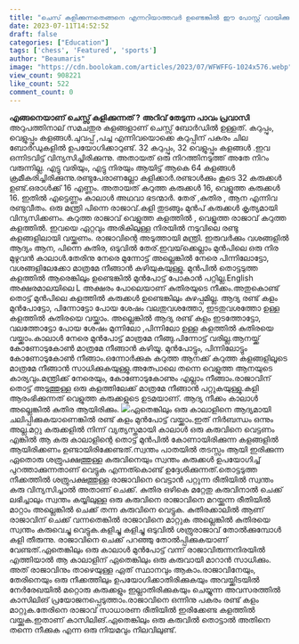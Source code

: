 ```yaml
---
title: "ചെസ് കളിക്കുന്നതെങ്ങനെ എന്നറിയാത്തവർ ഉണ്ടെങ്കിൽ ഈ പോസ്റ്റ് വായിക്കുക"
date: 2023-07-11T14:52:52
draft: false
categories: ["Education"]
tags: ['chess', 'Featured', 'sports']
author: "Beaumaris"
image: "https://cdn.boolokam.com/articles/2023/07/WFWFFG-1024x576.webp"
view_count: 908221
like_count: 522
comment_count: 0
---
```


**എങ്ങനെയാണ് ചെസ്സ് കളിക്കുന്നത് ?** **അറിവ് തേടുന്ന പാവം പ്രവാസി** അറുപത്തിനാല് സമചതുര കളങ്ങളാണ് ചെസ്സ് ബോർഡിൽ ഉള്ളത്. കറുപ്പും, വെളുപ്പും കളങ്ങൾ.ചുവപ്പ് ,പച്ച എന്നിവയൊക്കെ കറുപ്പിന് പകരം ചില ബോർഡുകളിൽ ഉപയോഗിക്കാറുണ്ട്‌. 32 കറുപ്പും, 32 വെളുപ്പും കളങ്ങൾ .ഇവ ഒന്നിടവിട്ട് വിന്യസിച്ചിരിക്കുന്നു. അതായത് ഒരു നിറത്തിനടുത്ത് അതേ നിറം വരുന്നില്ല. എട്ടു വരിയും, എട്ടു നിരയും ആയിട്ട് ആകെ 64 കളങ്ങൾ ക്രമീകരിച്ചിരിക്കുന്നു.രണ്ടുപേരാണല്ലോ കളിക്കാർ.രണ്ടാൾക്കും കൂടെ 32 കരുക്കൾ ഉണ്ട്.ഒരാൾക്ക് 16 എണ്ണം. അതായത് കറുത്ത കരുക്കൾ 16, വെളുത്ത കരുക്കൾ 16. ഇതിൽ എട്ടെണ്ണം കാലാൾ അഥവാ ഭടന്മാർ. തേര് ,കുതിര , ആന എന്നിവ രണ്ടുവീതം. ഒരു മന്ത്രി പിന്നെ രാജാവ്.കളി തുടങ്ങും മുൻപ് കരുക്കൾ കൃത്യമായി വിന്യസിക്കണം. കറുത്ത രാജാവ് വെളുത്ത കളത്തിൽ , വെളുത്ത രാജാവ്‌ കറുത്ത കളത്തിൽ. ഇവയെ ഏറ്റവും അരികിലുള്ള നിരയിൽ നടുവിലെ രണ്ടു കളങ്ങളിലായി വയ്ക്കണം. [](https://cdn.boolokam.com/articles/2023/07/WFWFFG.webp)രാജാവിന്റെ അടുത്തായി മന്ത്രി. ഇരുവർക്കും വശങ്ങളിൽ ആദ്യം ആന, പിന്നെ കുതിര, ഒടുവിൽ തേര്.ഇവയ്‌ക്കെല്ലാം മുൻപിലെ ഒരു നിര മുഴുവൻ കാലാൾ.തേരിനു നേരെ മുന്നോട്ട് അല്ലെങ്കിൽ നേരെ പിന്നിലോട്ടോ, വശങ്ങളിലേക്കോ മാത്രമേ നീങ്ങാൻ കഴിയുകയുള്ളു. മുൻപിൽ തൊട്ടടുത്ത കളത്തിൽ ആരെങ്കിലും ഉണ്ടെങ്കിൽ മുൻപോട്ട് പോകാൻ പറ്റില്ല.English അക്ഷരമാലയിലെ L അക്ഷരം പോലെയാണ് കുതിരയുടെ നീക്കം.അതുകൊണ്ട് തൊട്ട് മുൻപിലെ കളത്തിൽ കരുക്കൾ ഉണ്ടെങ്കിലും കുഴപ്പമില്ല. ആദ്യ രണ്ട് കളം മുൻപോട്ടോ, പിന്നോട്ടോ പോയ ശേഷം വലതുവശത്തോ, ഇടതുവശത്തോ ഉള്ള കളത്തിൽ കുതിരയെ വയ്ക്കാം. അല്ലെങ്കിൽ ആദ്യ രണ്ട് കളം ഇടത്തോട്ടോ, വലത്തോട്ടോ പോയ ശേഷം മുന്നിലോ ,പിന്നിലോ ഉള്ള കളത്തിൽ കുതിരയെ വയ്ക്കാം.കാലാൾ നേരെ മുൻപോട്ട് മാത്രമേ നീങ്ങു.പിന്നോട്ട് വരില്ല.ആനയ്ക്ക് കോണോടുകോൺ മാത്രമേ നീങ്ങാൻ കഴിയൂ. മുൻപോട്ടും, പിന്നിലോട്ടും കോണോടുകോൺ നീങ്ങാം.ഒന്നോർക്കുക കറുത്ത ആനക്ക് കറുത്ത കളങ്ങളിലൂടെ മാത്രമേ നീങ്ങാൻ സാധിക്കുകയുള്ളു.അത്പോലെ തന്നെ വെളുത്ത ആനയുടെ കാര്യവും.മന്ത്രിക്ക് നേരെയും, കോണോടുകോണും എല്ലാം നീങ്ങാം.രാജാവിന് തൊട്ട് അടുത്തുള്ള ഒരു കളത്തിലേക്ക് മാത്രമേ നീങ്ങാൻ പറ്റുകയുള്ളു.കളി ആരംഭിക്കുന്നത് വെളുത്ത കരുക്കളുടെ ഉടമയാണ്. ആദ്യ നീക്കം കാലാൾ അല്ലെങ്കിൽ കുതിര ആയിരിക്കും. [![](https://cdn.boolokam.com/articles/2023/07/FWWFGGGG.webp)](https://cdn.boolokam.com/articles/2023/07/FWWFGGGG.webp)ഏതെങ്കിലും ഒരു കാലാളിനെ ആദ്യമായി ചലിപ്പിക്കുകയാണെങ്കിൽ രണ്ട് കളം മുൻപോട്ട് വയ്ക്കാം.ഇത് നിർബന്ധം ഒന്നും അല്ല.മറ്റു കരുക്കളിൽ നിന്ന് വ്യത്യസ്തമായി കാലാൾ ഒരു കരുവിനെ വെട്ടണം എങ്കിൽ ആ കരു കാലാളിന്റെ തൊട്ട് മുൻപിൽ കോണായിരിക്കുന്ന കളങ്ങളിൽ ആയിരിക്കണം ഉണ്ടായിരിക്കേണ്ടത്.സ്വന്തം പാതയിൽ തടസ്സം ആയി ഇരിക്കുന്ന ഏതൊരു ശത്രുപക്ഷത്തുള്ള കരുവിനെയും സ്വന്തം കരുക്കൾ ഉപയോഗിച്ച് പുറത്താക്കുന്നതാണ് വെട്ടുക എന്നത്കൊണ്ട് ഉദ്ദേശിക്കുന്നത്.തൊട്ടടുത്ത നീക്കത്തിൽ ശത്രുപക്ഷത്തുള്ള രാജാവിനെ വെട്ടാൻ പറ്റുന്ന രീതിയിൽ സ്വന്തം കരു വിന്യസിച്ചാൽ അതാണ്‌ ചെക്ക്. കുതിര ഒഴികെ മറ്റേതു കരുവിനാൽ ചെക്ക് ലഭിച്ചാലും സ്വന്തം കയ്യിലുള്ള ഒരു കരുവിനെ രാജാവിനെ മറയ്ക്കുന്ന രീതിയിൽ മാറ്റാം അല്ലെങ്കിൽ ചെക്ക് തന്ന കരുവിനെ വെട്ടുക. കുതിരക്കാലിൽ ആണ് രാജാവിന് ചെക്ക് വന്നതെങ്കിൽ രാജാവിനെ മാറ്റുക അല്ലെങ്കിൽ കുതിരയെ സ്വന്തം കരുവെച്ചു വെട്ടുക.കളിച്ചു കളിച്ചു ഒടുവിൽ ശത്രുരാജാവ് തോൽക്കുമ്പോൾ കളി തീരുന്നു. രാജാവിനെ ചെക്ക് പറഞ്ഞു തോൽപ്പിക്കുകയാണ് വേണ്ടത്.ഏതെങ്കിലും ഒരു കാലാൾ മുൻപോട്ട് വന്ന് രാജാവിരുന്നനിരയിൽ എത്തിയാൽ ആ കാലാളിന് ഏതെങ്കിലും ഒരു കരുവായി മാറാൻ സാധിക്കും. അത് രാജാവിനും താഴെയുള്ള ഏത് സ്ഥാനവും ആകാം.രാജാവിനേയും, തേരിനെയും ഒരു നീക്കത്തിലും ഉപയോഗിക്കാതിരിക്കുകയും അവയ്ക്കിടയിൽ നേർരേഖയിൽ മറ്റൊരു കരുക്കളും ഇല്ലാതിരിക്കുകയും ചെയ്യുന്ന അവസരത്തിൽ കാസിലിങ് പ്രയോജനപ്പെടുത്താം.രാജാവിനെ ഒന്നിനു പകരം രണ്ട് കളം മാറ്റുക.തേരിനെ രാജാവ് സാധാരണ രീതിയിൽ ഇരിക്കേണ്ട കളത്തിൽ വയ്ക്കുക.ഇതാണ് കാസിലിങ്.ഏതെങ്കിലും ഒരു കരുവിൽ തൊട്ടാൽ അതിനെ തന്നെ നീക്കുക എന്ന ഒരു നിയമവും നിലവിലുണ്ട്. 
